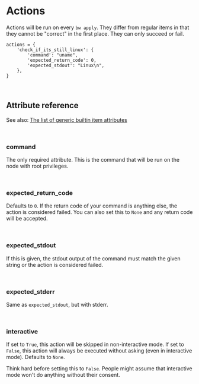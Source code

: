 # Actions

Actions will be run on every `bw apply`. They differ from regular items in that they cannot be "correct" in the first place. They can only succeed or fail.

    actions = {
        'check_if_its_still_linux': {
            'command': "uname",
            'expected_return_code': 0,
            'expected_stdout': "Linux\n",
        },
    }

<br>

## Attribute reference

See also: [The list of generic builtin item attributes](../repo/bundles.md#builtin-item-attributes)

<br>

### command

The only required attribute. This is the command that will be run on the node with root privileges.

<br>

### expected_return_code

Defaults to `0`. If the return code of your command is anything else, the action is considered failed. You can also set this to `None` and any return code will be accepted.

<br>

### expected_stdout

If this is given, the stdout output of the command must match the given string or the action is considered failed.

<br>

### expected_stderr

Same as `expected_stdout`, but with stderr.

<br>

### interactive

If set to `True`, this action will be skipped in non-interactive mode. If set to `False`, this action will always be executed without asking (even in interactive mode). Defaults to `None`.

<div class="alert alert-warning">Think hard before setting this to <code>False</code>. People might assume that interactive mode won't do anything without their consent.</div>

